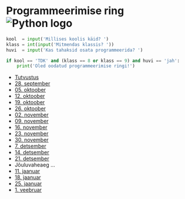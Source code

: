# Programmeerimise ring ![Python logo](https://www.python.org/static/favicon.ico)

```python
kool  = input('Millises koolis käid? ')
klass = int(input('Mitmendas klassis? '))
huvi  = input('Kas tahaksid osata programmeerida? ')

if kool == 'TDK' and (klass == 8 or klass == 9) and huvi == 'jah':
    print('Oled oodatud programmeerimise ringi!')
```

* [Tutvustus](/tutvustus)
* [28. september](/01)
* [05. oktoober](/02)
* [12. oktoober](/03)
* [19. oktoober](/04)
* [26. oktoober](/05)
* [02. november](/06)
* [09. november](/07)
* [16. november](/08)
* [23. november](/09)
* [30. november](/10)
* [7. detsember](/11)
* [14. detsember](/12)
* [21. detsember](/13)
* Jõuluvaheaeg ...
* [11. jaanuar](/14)
* [18. jaanuar](/15)
* [25. jaanuar](/16)
* [1. veebruar](/17)



